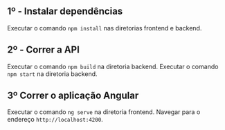 ## 1º - Instalar dependências

Executar o comando `npm install` nas diretorias frontend e backend.

## 2º - Correr a API

Executar o comando `npm build` na diretoria backend.
Executar o comando `npm start` na diretoria backend.

## 3º Correr o aplicação Angular

Executar o comando `ng serve` na diretoria frontend.
Navegar para o endereço `http://localhost:4200`.
